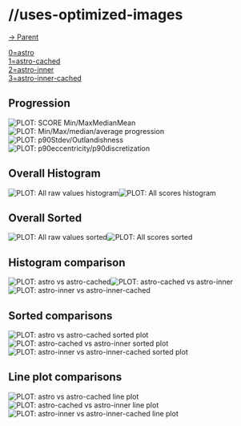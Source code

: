 
# //uses-optimized-images

[→ Parent](..)

[0=astro](samples/astro)  
[1=astro-cached](samples/astro-cached)  
[2=astro-inner](samples/astro-inner)  
[3=astro-inner-cached](samples/astro-inner-cached)  

## Progression

![PLOT: SCORE Min/MaxMedianMean](./progression/score.svg)![PLOT: Min/Max/median/average progression](./progression/value.svg)![PLOT: p90Stdev/Outlandishness](./progression/stddev.svg)![PLOT: p90eccentricity/p90discretization](./progression/eccentricity.svg)
## Overall Histogram

![PLOT: All raw values histogram](./comparison/histogram/all_raw.svg)![PLOT: All scores histogram](./comparison/histogram/all_score.svg)
## Overall Sorted

![PLOT: All raw values sorted](./comparison/sorted/all_raw.svg)![PLOT: All scores sorted](./comparison/sorted/all_score.svg)
## Histogram comparison

![PLOT: astro vs astro-cached](./comparison/histogram/0_vs_1.svg)![PLOT: astro-cached vs astro-inner](./comparison/histogram/1_vs_2.svg)![PLOT: astro-inner vs astro-inner-cached](./comparison/histogram/2_vs_3.svg)
## Sorted comparisons

![PLOT: astro vs astro-cached sorted plot](./comparison/sorted/0_vs_1.svg)![PLOT: astro-cached vs astro-inner sorted plot](./comparison/sorted/1_vs_2.svg)![PLOT: astro-inner vs astro-inner-cached sorted plot](./comparison/sorted/2_vs_3.svg)
## Line plot comparisons

![PLOT: astro vs astro-cached line plot](./comparison/line/0_vs_1.svg)![PLOT: astro-cached vs astro-inner line plot](./comparison/line/1_vs_2.svg)![PLOT: astro-inner vs astro-inner-cached line plot](./comparison/line/2_vs_3.svg)